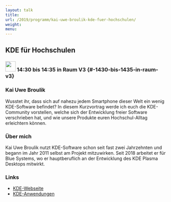 ```yaml
---
layout: talk
title:
url: /2019/programm/kai-uwe-broulik-kde-fuer-hochschulen/
weight:
menu:
---
```

## KDE für Hochschulen

### <img height = "32" src="../../../images/lightning.svg"> 14:30 bis 14:35 in Raum V3 {#-1430-bis-1435-in-raum-v3}

### Kai Uwe Broulik

Wusstet ihr, dass sich auf nahezu jedem Smartphone dieser Welt ein wenig KDE-Software befindet? In diesem Kurzvortrag werde ich euch die KDE-Community vorstellen, welche sich der Entwicklung freier Software verschrieben hat, und wie unsere Produkte euren Hochschul-Alltag erleichtern können.

### Über mich

Kai Uwe Broulik nutzt KDE-Software schon seit fast zwei Jahrzehnten und begann im Jahr 2011 selbst am Projekt mitzuwirken. Seit 2018 arbeitet er für Blue Systems, wo er hauptberuflich an der Entwicklung des KDE Plasma Desktops mitwirkt.

### Links

- <a href="https://kde.org/" target="_blank">KDE-Webseite</a>
- <a href="https://kde.org/applications/" target="_blank">KDE-Anwendungen</a>